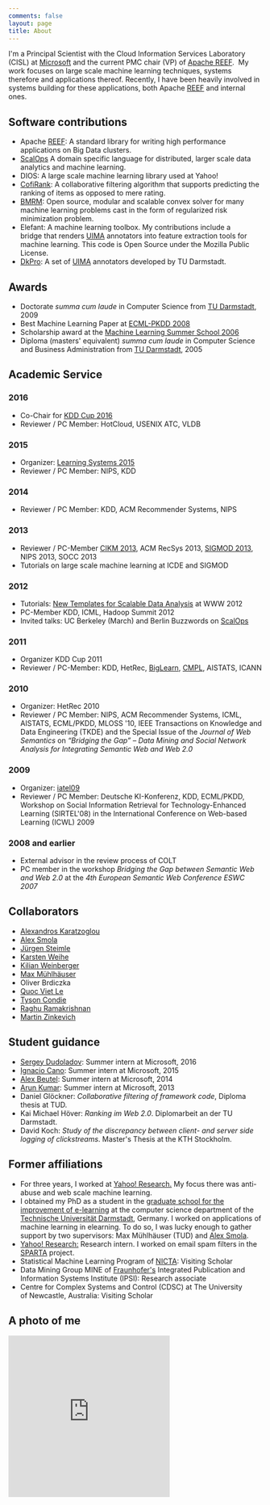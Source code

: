 ```yaml
---
comments: false
layout: page
title: About
---
```



I'm a Principal Scientist with the Cloud Information Services Laboratory (CISL) at [Microsoft] and the current PMC chair (VP) of [Apache REEF][REEF].  My work focuses on large scale machine learning techniques, systems therefore and applications thereof. Recently, I have been heavily involved in systems building for these applications, both Apache [REEF] and internal ones.


## Software contributions

  * Apache [REEF]: A standard library for writing high performance applications on Big Data clusters.
  * [ScalOps] A domain specific language for distributed, larger scale data analytics and machine learning.
  * DIOS: A large scale machine learning library used at Yahoo!
  * [CofiRank](http://www.cofirank.org): A collaborative filtering algorithm that supports predicting the ranking of items as opposed to mere rating.
  * [BMRM](http://users.rsise.anu.edu.au/~chteo/BMRM.html): Open source, modular and scalable convex solver for many machine learning problems cast in the form of regularized risk minimization problem.
  * Elefant: A machine learning toolbox. My contributions include a bridge that renders [UIMA] annotators into feature extraction tools for machine learning. This code is Open Source under the Mozilla Public License.
  * [DkPro](http://www.ukp.tu-darmstadt.de/software/repository): A set of [UIMA] annotators developed by TU Darmstadt.

## Awards

  * Doctorate _summa cum laude_ in Computer Science from [TU Darmstadt](http://www.tu-darmstadt.de), 2009
  * Best Machine Learning Paper at [ECML-PKDD 2008](http://www.ecmlpkdd2008.org/)
  * Scholarship award at the [Machine Learning Summer School 2006](http://canberra06.mlss.cc/)
  * Diploma (masters' equivalent) _summa cum laude_ in Computer Science and Business Administration from [TU Darmstadt](http://www.tu-darmstadt.de), 2005

## Academic Service

### 2016
  * Co-Chair for [KDD Cup 2016](http://kdd.org/kdd2016/)
  * Reviewer / PC Member: HotCloud, USENIX ATC, VLDB

### 2015
  * Organizer: [Learning Systems 2015](http://learningsys.org)
  * Reviewer / PC Member: NIPS, KDD

### 2014
  * Reviewer / PC Member: KDD, ACM Recommender Systems, NIPS

### 2013
  * Reviewer / PC-Member [CIKM 2013](http://www.cikm2013.org/), ACM RecSys 2013, [SIGMOD 2013](http://www.sigmod.org/2013/), NIPS 2013, SOCC 2013
  * Tutorials on large scale machine learning at ICDE and SIGMOD

### 2012
  * Tutorials: [New Templates for Scalable Data Analysis]({{site.url}}/2012/04/06/www-2012-tutorial-new-templates-for-scalable-data-analysis/) at WWW 2012
  * PC-Member KDD, ICML, Hadoop Summit 2012
  * Invited talks: UC Berkeley (March) and Berlin Buzzwords on [ScalOps]

### 2011
  * Organizer KDD Cup 2011
  * Reviewer / PC-Member: KDD, HetRec, [BigLearn](http://biglearn.org/), [CMPL](https://sites.google.com/site/cmplnips11/), AISTATS, ICANN

### 2010
  * Organizer: HetRec 2010
  * Reviewer / PC Member: NIPS, ACM Recommender Systems, ICML, AISTATS, ECML/PKDD, MLOSS '10, IEEE Transactions on Knowledge and Data Engineering (TKDE) and the Special Issue of the _Journal of Web Semantics_ on _“Bridging the Gap” – Data Mining and Social Network Analysis for Integrating Semantic Web and Web 2.0_

### 2009
  * Organizer: [iatel09](http://www.gkel.tu-darmstadt.de/iatel/)
  * Reviewer / PC Member: Deutsche KI-Konferenz, KDD, ECML/PKDD, Workshop on Social Information Retrieval for Technology-Enhanced Learning (SIRTEL'08) in the International Conference on Web-based Learning (ICWL) 2009

### 2008 and earlier
  * External advisor in the review process of COLT
  * PC member in the workshop _Bridging the Gap between Semantic Web and Web 2.0_ at the _4th European Semantic Web Conference ESWC 2007_

## Collaborators
  * [Alexandros Karatzoglou](http://www.ci.tuwien.ac.at/people/Karatzoglou_Alexandros.html)
  * [Alex Smola][smolix]
  * [Jürgen Steimle](http://embodied.mpi-inf.mpg.de/people/jurgen-steimle)
  * [Karsten Weihe](https://www.algo.informatik.tu-darmstadt.de/)
  * [Kilian Weinberger](http://www.cs.cornell.edu/~kilian/)
  * [Max Mühlhäuser](http://www.tk.informatik.tu-darmstadt.de/)
  * Oliver Brdiczka
  * [Quoc Viet Le](http://ai.stanford.edu/~quocle/)
  * [Tyson Condie](http://clash.cs.ucla.edu/)
  * [Raghu Ramakrishnan](http://pages.cs.wisc.edu/~raghu/)
  * [Martin Zinkevich](http://martin.zinkevich.org/)

## Student guidance
  * [Sergey Dudoladov](http://www.user.tu-berlin.de/sergey.dudoladov/): Summer intern at Microsoft, 2016
  * [Ignacio Cano](http://homes.cs.washington.edu/~icano/): Summer intern at Microsoft, 2015
  * [Alex Beutel](http://alexbeutel.com/): Summer intern at Microsoft, 2014
  * [Arun Kumar](http://pages.cs.wisc.edu/~arun/): Summer intern at Microsoft, 2013
  * Daniel Glöckner: _Collaborative filtering of framework code_, Diploma thesis at TUD.
  * Kai Michael Höver: _Ranking im Web 2.0_. Diplomarbeit an der TU Darmstadt.
  * David Koch: _Study of the discrepancy between client- and server side logging of clickstreams_. Master's Thesis at the KTH Stockholm.

## Former affiliations
  * For three years, I worked at [Yahoo! Research.](http://research.yahoo.com/) My focus there was anti-abuse and web scale machine learning.
  * I obtained my PhD as a student in the [graduate school for the improvement of e-learning](http://www.gkel.tu-darmstadt.de) at the computer science department of the [Technische Universität Darmstadt](http://www.tu-darmstadt.de), Germany. I worked on applications of machine learning in elearning. To do so, I was lucky enough to gather support by two supervisors: Max Mühlhäuser (TUD) and [Alex Smola][smolix].
  * [Yahoo! Research:](http://labs.yahoo.com) Research intern. I worked on email spam filters in the [SPARTA](http://research.yahoo.com/node/2446) project.
  * Statistical Machine Learning Program of [NICTA](http://www.nicta.com.au): Visiting Scholar
  * Data Mining Group MINE of [Fraunhofer's](http://www.fraunhofer.de) Integrated Publication and Information Systems Institute (IPSI): Research associate
  * Centre for Complex Systems and Control (CDSC) at The University of Newcastle, Australia: Visiting Scholar

## A photo of me

<iframe src="https://onedrive.live.com/embed?cid=5801726772BFC3DA&resid=5801726772BFC3DA%213015&authkey=ADnJ8pHZNn7fkkc" width="320" height="320" frameborder="0" scrolling="no"></iframe>


[UIMA]: http://uima.apache.org
[REEF]: http://reef.apache.org
[ScalOps]: {{site.url}}/publication/2011/11/21/machine-learning-in-scalops-a-higher-order-cloud-computing-language/
[BigLearn]: http://biglearn.org/
[smolix]: http://alex.smola.org
[Microsoft]: http://www.microsoft.com
